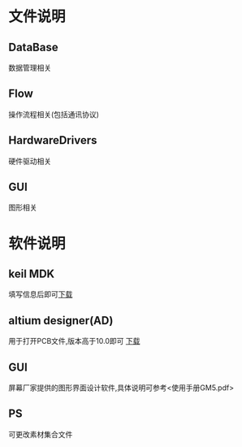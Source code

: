# 文件说明
## DataBase
数据管理相关
## Flow
操作流程相关(包括通讯协议)
## HardwareDrivers
硬件驱动相关
## GUI
图形相关
# 软件说明
## keil MDK
填写信息后即可[下载](https://www.keil.com/demo/eval/arm.htm)
## altium designer(AD)
用于打开PCB文件,版本高于10.0即可
[下载](http://www.altium.com/products/downloads)
## GUI
屏幕厂家提供的图形界面设计软件,具体说明可参考<使用手册GM5.pdf>
## PS
可更改素材集合文件